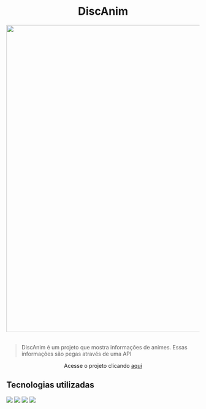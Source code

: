 <h1 align="center"> DiscAnim </h1>

<div align="center">
<img width='800' src="https://user-images.githubusercontent.com/96140653/172673077-325ec5c9-3b73-4464-a12a-7ce9ca6fc759.png"/>
  </div>
  <br>
<blockquote>
  <p>DiscAnim é um projeto que mostra informações de animes. Essas informações são pegas através de uma API</p>
</blockquote>
<p align="center">Acesse o projeto clicando <a href="https://app-anime-578b4viyz-the-matheuslima.vercel.app/" target="_blank">aqui</a></p>

<h2>Tecnologias utilizadas</h2>
<div>
   <img src="https://img.shields.io/badge/-HTML-FF6D00?style=for-the-badge&logo=html5&logoColor=white"/>
  <img src="https://img.shields.io/badge/-ReactJs-61DAFB?style=for-the-badge&logo=react&logoColor=white"/>
  <img src="https://img.shields.io/badge/-React%20Router-CA4245?style=for-the-badge&logo=react-router&logoColor=white"/>
  <img src="https://img.shields.io/badge/-Styled%20Components-9575CD?style=for-the-badge&logo=styled-components&logoColor=white"/>
</div>

